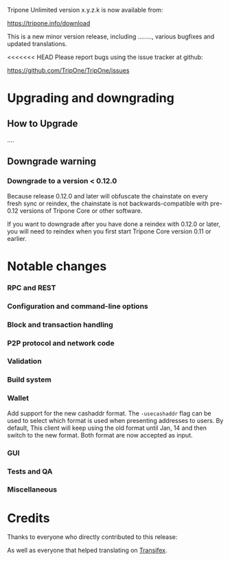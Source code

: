 Tripone Unlimited version x.y.z.k is now available from:

  <https://tripone.info/download>

This is a new minor version release, including ........,
various bugfixes and updated translations.

<<<<<<< HEAD
Please report bugs using the issue tracker at github:

  <https://github.com/TripOne/TripOne/issues>

Upgrading and downgrading
=========================

How to Upgrade
--------------

....

Downgrade warning
-----------------

### Downgrade to a version < 0.12.0

Because release 0.12.0 and later will obfuscate the chainstate on every
fresh sync or reindex, the chainstate is not backwards-compatible with
pre-0.12 versions of Tripone Core or other software.

If you want to downgrade after you have done a reindex with 0.12.0 or later,
you will need to reindex when you first start Tripone Core version 0.11 or
earlier.

Notable changes
===============


### RPC and REST

### Configuration and command-line options

### Block and transaction handling

### P2P protocol and network code

### Validation

### Build system

### Wallet

Add support for the new cashaddr format. The `-usecashaddr` flag can be used to select which format is used when presenting addresses to users. By default, This client will keep using the old format until Jan, 14 and then switch to the new format. Both format are now accepted as input.

### GUI

### Tests and QA

### Miscellaneous

Credits
=======

Thanks to everyone who directly contributed to this release:


As well as everyone that helped translating on [Transifex](https://www.transifex.com/projects/p/tripone/).
